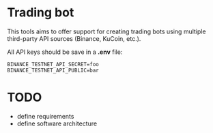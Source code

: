 # Trading bot

This tools aims to offer support for creating trading bots using multiple third-party API sources (Binance, KuCoin, etc.).

All API keys should be save in a **.env** file:
```
BINANCE_TESTNET_API_SECRET=foo
BINANCE_TESTNET_API_PUBLIC=bar
```

# TODO
* define requirements
* define software architecture
